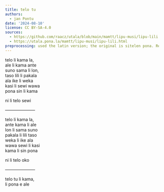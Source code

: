 ```yaml
---
title: telo tu
authors:
  - jan Pontu
date: '2024-08-10'
license: CC BY-SA-4.0
sources:
  - https://github.com/raacz/utala/blob/main/mamtt/lipu-musi/lipu-lili.md
  - https://utala.pona.la/mamtt/lipu-musi/lipu-lili.html
preprocessing: used the latin version; the original is sitelen pona. Replaced html with markdown.
---
```


telo li kama la,  
ale li kama ante  
suno sama li lon,  
taso lili li pakala  
ala ike li weka  
kasi li sewi wawa  
pona sin li kama

ni li telo sewi

———————

telo li kama la,  
ante kama li ale  
lon li sama suno  
pakala li lili taso  
weka li ike ala  
wawa sewi li kasi  
kama li sin pona

ni li telo oko

———————

telo tu li kama,  
li pona e ale
